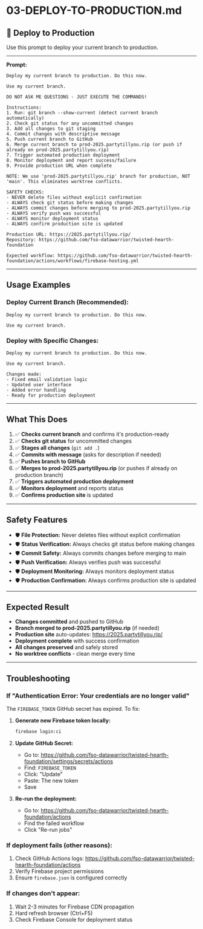 # 03-DEPLOY-TO-PRODUCTION.md

## 🚀 **Deploy to Production**

Use this prompt to deploy your current branch to production.

---

**Prompt:**
```
Deploy my current branch to production. Do this now.

Use my current branch.

DO NOT ASK ME QUESTIONS - JUST EXECUTE THE COMMANDS!

Instructions:
1. Run: git branch --show-current (detect current branch automatically)
2. Check git status for any uncommitted changes
3. Add all changes to git staging
4. Commit changes with descriptive message
5. Push current branch to GitHub
6. Merge current branch to prod-2025.partytillyou.rip (or push if already on prod-2025.partytillyou.rip)
7. Trigger automated production deployment
8. Monitor deployment and report success/failure
9. Provide production URL when complete

NOTE: We use 'prod-2025.partytillyou.rip' branch for production, NOT 'main'. This eliminates worktree conflicts.

SAFETY CHECKS:
- NEVER delete files without explicit confirmation
- ALWAYS check git status before making changes
- ALWAYS commit changes before merging to prod-2025.partytillyou.rip
- ALWAYS verify push was successful
- ALWAYS monitor deployment status
- ALWAYS confirm production site is updated

Production URL: https://2025.partytillyou.rip/
Repository: https://github.com/fso-datawarrior/twisted-hearth-foundation

Expected workflow: https://github.com/fso-datawarrior/twisted-hearth-foundation/actions/workflows/firebase-hosting.yml
```

---

## **Usage Examples**

### **Deploy Current Branch (Recommended):**
```
Deploy my current branch to production. Do this now.

Use my current branch.
```

### **Deploy with Specific Changes:**
```
Deploy my current branch to production. Do this now.

Use my current branch.

Changes made:
- Fixed email validation logic
- Updated user interface
- Added error handling
- Ready for production deployment
```

---

## **What This Does**

1. ✅ **Checks current branch** and confirms it's production-ready
2. ✅ **Checks git status** for uncommitted changes
3. ✅ **Stages all changes** (`git add .`)
4. ✅ **Commits with message** (asks for description if needed)
5. ✅ **Pushes branch to GitHub**
6. ✅ **Merges to prod-2025.partytillyou.rip** (or pushes if already on production branch)
7. ✅ **Triggers automated production deployment**
8. ✅ **Monitors deployment** and reports status
9. ✅ **Confirms production site** is updated

---

## **Safety Features**

- 🛡️ **File Protection:** Never deletes files without explicit confirmation
- 🛡️ **Status Verification:** Always checks git status before making changes
- 🛡️ **Commit Safety:** Always commits changes before merging to main
- 🛡️ **Push Verification:** Always verifies push was successful
- 🛡️ **Deployment Monitoring:** Always monitors deployment status
- 🛡️ **Production Confirmation:** Always confirms production site is updated

---

## **Expected Result**

- **Changes committed** and pushed to GitHub
- **Branch merged to prod-2025.partytillyou.rip** (if needed)
- **Production site** auto-updates: https://2025.partytillyou.rip/
- **Deployment complete** with success confirmation
- **All changes preserved** and safely stored
- **No worktree conflicts** - clean merge every time

---

## **Troubleshooting**

### **If "Authentication Error: Your credentials are no longer valid"**

The `FIREBASE_TOKEN` GitHub secret has expired. To fix:

1. **Generate new Firebase token locally:**
   ```bash
   firebase login:ci
   ```

2. **Update GitHub Secret:**
   - Go to: https://github.com/fso-datawarrior/twisted-hearth-foundation/settings/secrets/actions
   - Find: `FIREBASE_TOKEN`
   - Click: "Update"
   - Paste: The new token
   - Save

3. **Re-run the deployment:**
   - Go to: https://github.com/fso-datawarrior/twisted-hearth-foundation/actions
   - Find the failed workflow
   - Click "Re-run jobs"

### **If deployment fails (other reasons):**
1. Check GitHub Actions logs: https://github.com/fso-datawarrior/twisted-hearth-foundation/actions
2. Verify Firebase project permissions
3. Ensure `firebase.json` is configured correctly

### **If changes don't appear:**
1. Wait 2-3 minutes for Firebase CDN propagation
2. Hard refresh browser (Ctrl+F5)
3. Check Firebase Console for deployment status
